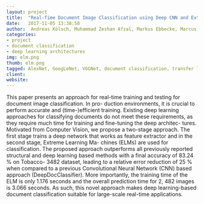 ```yaml
---
layout: project
title:  "Real-Time Document Image Classification using Deep CNN and Extreme Learning Machines"
date:   2017-11-05 13:38:58
author:  Andreas Kölsch, Muhammad Zeshan Afzal, Markus Ebbecke, Marcus Liwicki
categories:
- project
- document classification
- deep learning architectures
img: elm.png
thumb: elm.png
tagged: AlexNet, GoogLeNet, VGGNet, document classification, transfer learning
client:
website: 
---
```

This paper presents an approach for real-time
training and testing for document image classification. In pro-
duction environments, it is crucial to perform accurate and
(time-)efficient training. Existing deep learning approaches for
classifying documents do not meet these requirements, as they
require much time for training and fine-tuning the deep architec-
tures. Motivated from Computer Vision, we propose a two-stage
approach. The first stage trains a deep network that works as
feature extractor and in the second stage, Extreme Learning Ma-
chines (ELMs) are used for classification. The proposed approach
outperforms all previously reported structural and deep learning
based methods with a final accuracy of 83.24 % on Tobacco-
3482 dataset, leading to a relative error reduction of 25 %
when compared to a previous Convolutional Neural Network
(CNN) based approach (DeepDocClassifier). More importantly,
the training time of the ELM is only 1.176 seconds and the
overall prediction time for 2, 482 images is 3.066 seconds. As
such, this novel approach makes deep learning-based document
classification suitable for large-scale real-time applications.
